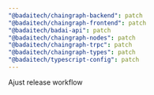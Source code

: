 ```yaml
---
"@badaitech/chaingraph-backend": patch
"@badaitech/chaingraph-frontend": patch
"@badaitech/badai-api": patch
"@badaitech/chaingraph-nodes": patch
"@badaitech/chaingraph-trpc": patch
"@badaitech/chaingraph-types": patch
"@badaitech/typescript-config": patch
---
```


Ajust release workflow
